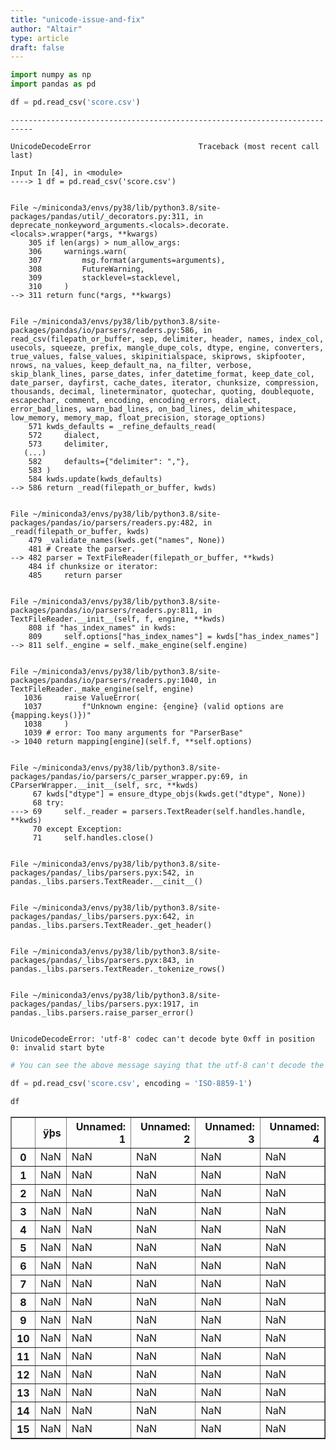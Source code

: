 ```yaml
---
title: "unicode-issue-and-fix"
author: "Altair"
type: article
draft: false
--- 
```


```python
import numpy as np
import pandas as pd
```


```python
df = pd.read_csv('score.csv')
```


    ---------------------------------------------------------------------------

    UnicodeDecodeError                        Traceback (most recent call last)

    Input In [4], in <module>
    ----> 1 df = pd.read_csv('score.csv')


    File ~/miniconda3/envs/py38/lib/python3.8/site-packages/pandas/util/_decorators.py:311, in deprecate_nonkeyword_arguments.<locals>.decorate.<locals>.wrapper(*args, **kwargs)
        305 if len(args) > num_allow_args:
        306     warnings.warn(
        307         msg.format(arguments=arguments),
        308         FutureWarning,
        309         stacklevel=stacklevel,
        310     )
    --> 311 return func(*args, **kwargs)


    File ~/miniconda3/envs/py38/lib/python3.8/site-packages/pandas/io/parsers/readers.py:586, in read_csv(filepath_or_buffer, sep, delimiter, header, names, index_col, usecols, squeeze, prefix, mangle_dupe_cols, dtype, engine, converters, true_values, false_values, skipinitialspace, skiprows, skipfooter, nrows, na_values, keep_default_na, na_filter, verbose, skip_blank_lines, parse_dates, infer_datetime_format, keep_date_col, date_parser, dayfirst, cache_dates, iterator, chunksize, compression, thousands, decimal, lineterminator, quotechar, quoting, doublequote, escapechar, comment, encoding, encoding_errors, dialect, error_bad_lines, warn_bad_lines, on_bad_lines, delim_whitespace, low_memory, memory_map, float_precision, storage_options)
        571 kwds_defaults = _refine_defaults_read(
        572     dialect,
        573     delimiter,
       (...)
        582     defaults={"delimiter": ","},
        583 )
        584 kwds.update(kwds_defaults)
    --> 586 return _read(filepath_or_buffer, kwds)


    File ~/miniconda3/envs/py38/lib/python3.8/site-packages/pandas/io/parsers/readers.py:482, in _read(filepath_or_buffer, kwds)
        479 _validate_names(kwds.get("names", None))
        481 # Create the parser.
    --> 482 parser = TextFileReader(filepath_or_buffer, **kwds)
        484 if chunksize or iterator:
        485     return parser


    File ~/miniconda3/envs/py38/lib/python3.8/site-packages/pandas/io/parsers/readers.py:811, in TextFileReader.__init__(self, f, engine, **kwds)
        808 if "has_index_names" in kwds:
        809     self.options["has_index_names"] = kwds["has_index_names"]
    --> 811 self._engine = self._make_engine(self.engine)


    File ~/miniconda3/envs/py38/lib/python3.8/site-packages/pandas/io/parsers/readers.py:1040, in TextFileReader._make_engine(self, engine)
       1036     raise ValueError(
       1037         f"Unknown engine: {engine} (valid options are {mapping.keys()})"
       1038     )
       1039 # error: Too many arguments for "ParserBase"
    -> 1040 return mapping[engine](self.f, **self.options)


    File ~/miniconda3/envs/py38/lib/python3.8/site-packages/pandas/io/parsers/c_parser_wrapper.py:69, in CParserWrapper.__init__(self, src, **kwds)
         67 kwds["dtype"] = ensure_dtype_objs(kwds.get("dtype", None))
         68 try:
    ---> 69     self._reader = parsers.TextReader(self.handles.handle, **kwds)
         70 except Exception:
         71     self.handles.close()


    File ~/miniconda3/envs/py38/lib/python3.8/site-packages/pandas/_libs/parsers.pyx:542, in pandas._libs.parsers.TextReader.__cinit__()


    File ~/miniconda3/envs/py38/lib/python3.8/site-packages/pandas/_libs/parsers.pyx:642, in pandas._libs.parsers.TextReader._get_header()


    File ~/miniconda3/envs/py38/lib/python3.8/site-packages/pandas/_libs/parsers.pyx:843, in pandas._libs.parsers.TextReader._tokenize_rows()


    File ~/miniconda3/envs/py38/lib/python3.8/site-packages/pandas/_libs/parsers.pyx:1917, in pandas._libs.parsers.raise_parser_error()


    UnicodeDecodeError: 'utf-8' codec can't decode byte 0xff in position 0: invalid start byte



```python
# You can see the above message saying that the utf-8 can't decode the current entries. We can try with ISO
```


```python
df = pd.read_csv('score.csv', encoding = 'ISO-8859-1')
```


```python
df
```




<div>
<style scoped>
    .dataframe tbody tr th:only-of-type {
        vertical-align: middle;
    }

    .dataframe tbody tr th {
        vertical-align: top;
    }

    .dataframe thead th {
        text-align: right;
    }
</style>
<table border="1" class="dataframe">
  <thead>
    <tr style="text-align: right;">
      <th></th>
      <th>ÿþs</th>
      <th>Unnamed: 1</th>
      <th>Unnamed: 2</th>
      <th>Unnamed: 3</th>
      <th>Unnamed: 4</th>
    </tr>
  </thead>
  <tbody>
    <tr>
      <th>0</th>
      <td>NaN</td>
      <td>NaN</td>
      <td>NaN</td>
      <td>NaN</td>
      <td>NaN</td>
    </tr>
    <tr>
      <th>1</th>
      <td>NaN</td>
      <td>NaN</td>
      <td>NaN</td>
      <td>NaN</td>
      <td>NaN</td>
    </tr>
    <tr>
      <th>2</th>
      <td>NaN</td>
      <td>NaN</td>
      <td>NaN</td>
      <td>NaN</td>
      <td>NaN</td>
    </tr>
    <tr>
      <th>3</th>
      <td>NaN</td>
      <td>NaN</td>
      <td>NaN</td>
      <td>NaN</td>
      <td>NaN</td>
    </tr>
    <tr>
      <th>4</th>
      <td>NaN</td>
      <td>NaN</td>
      <td>NaN</td>
      <td>NaN</td>
      <td>NaN</td>
    </tr>
    <tr>
      <th>5</th>
      <td>NaN</td>
      <td>NaN</td>
      <td>NaN</td>
      <td>NaN</td>
      <td>NaN</td>
    </tr>
    <tr>
      <th>6</th>
      <td>NaN</td>
      <td>NaN</td>
      <td>NaN</td>
      <td>NaN</td>
      <td>NaN</td>
    </tr>
    <tr>
      <th>7</th>
      <td>NaN</td>
      <td>NaN</td>
      <td>NaN</td>
      <td>NaN</td>
      <td>NaN</td>
    </tr>
    <tr>
      <th>8</th>
      <td>NaN</td>
      <td>NaN</td>
      <td>NaN</td>
      <td>NaN</td>
      <td>NaN</td>
    </tr>
    <tr>
      <th>9</th>
      <td>NaN</td>
      <td>NaN</td>
      <td>NaN</td>
      <td>NaN</td>
      <td>NaN</td>
    </tr>
    <tr>
      <th>10</th>
      <td>NaN</td>
      <td>NaN</td>
      <td>NaN</td>
      <td>NaN</td>
      <td>NaN</td>
    </tr>
    <tr>
      <th>11</th>
      <td>NaN</td>
      <td>NaN</td>
      <td>NaN</td>
      <td>NaN</td>
      <td>NaN</td>
    </tr>
    <tr>
      <th>12</th>
      <td>NaN</td>
      <td>NaN</td>
      <td>NaN</td>
      <td>NaN</td>
      <td>NaN</td>
    </tr>
    <tr>
      <th>13</th>
      <td>NaN</td>
      <td>NaN</td>
      <td>NaN</td>
      <td>NaN</td>
      <td>NaN</td>
    </tr>
    <tr>
      <th>14</th>
      <td>NaN</td>
      <td>NaN</td>
      <td>NaN</td>
      <td>NaN</td>
      <td>NaN</td>
    </tr>
    <tr>
      <th>15</th>
      <td>NaN</td>
      <td>NaN</td>
      <td>NaN</td>
      <td>NaN</td>
      <td>NaN</td>
    </tr>
  </tbody>
</table>
</div>




```python

```
